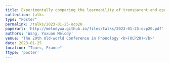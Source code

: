 ```yaml
---
title: Experimentally comparing the learnability of transparent and opaque rule interactions
collection: talks
type: "Poster"
permalink: /talks/2023-01-25-ocp20
paperurl: 'http://melodywa.github.io/files/talks/2023-01-25-ocp20.pdf'
authors: 'Wang, Yuxuan Melody'
venue: "The 20th Old-world Conference in Phonology <b>(OCP20)</b>"
date: 2023-01-25
location: "Tours, France"
ftype: 'poster'
---
```

